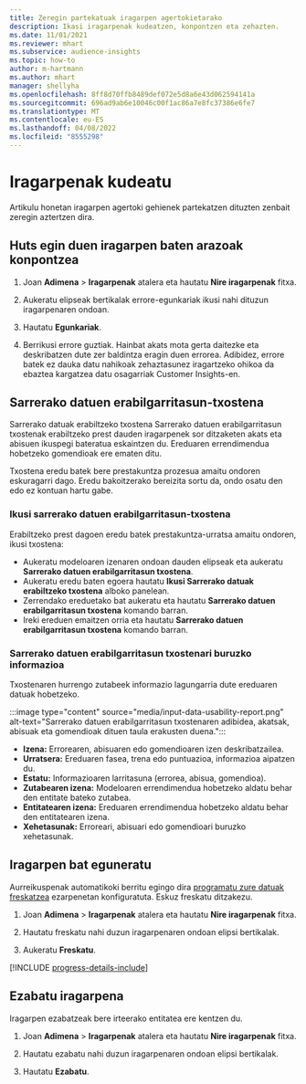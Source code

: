 ```yaml
---
title: Zeregin partekatuak iragarpen agertokietarako
description: Ikasi iragarpenak kudeatzen, konpontzen eta zehazten.
ms.date: 11/01/2021
ms.reviewer: mhart
ms.subservice: audience-insights
ms.topic: how-to
author: m-hartmann
ms.author: mhart
manager: shellyha
ms.openlocfilehash: 8ff8d70ffb8489def072e5d8a6e43d062594141a
ms.sourcegitcommit: 696ad9ab6e10046c00f1ac86a7e8fc37386e6fe7
ms.translationtype: MT
ms.contentlocale: eu-ES
ms.lasthandoff: 04/08/2022
ms.locfileid: "8555298"
---
```

# <a name="manage-predictions"></a>Iragarpenak kudeatu

Artikulu honetan iragarpen agertoki gehienek partekatzen dituzten zenbait zeregin aztertzen dira.

## <a name="troubleshoot-a-failed-prediction"></a>Huts egin duen iragarpen baten arazoak konpontzea

1. Joan **Adimena** > **Iragarpenak** atalera eta hautatu **Nire iragarpenak** fitxa.

1. Aukeratu elipseak bertikalak errore-egunkariak ikusi nahi dituzun iragarpenaren ondoan.

1. Hautatu **Egunkariak**.

1. Berrikusi errore guztiak. Hainbat akats mota gerta daitezke eta deskribatzen dute zer baldintza eragin duen errorea. Adibidez, errore batek ez dauka datu nahikoak zehaztasunez iragartzeko ohikoa da ebaztea kargatzea datu osagarriak Customer Insights-en.

## <a name="input-data-usability-report"></a>Sarrerako datuen erabilgarritasun-txostena

Sarrerako datuak erabiltzeko txostena Sarrerako datuen erabilgarritasun txostenak erabiltzeko prest dauden iragarpenek sor ditzaketen akats eta abisuen ikuspegi bateratua eskaintzen du. Ereduaren errendimendua hobetzeko gomendioak ere ematen ditu.

Txostena eredu batek bere prestakuntza prozesua amaitu ondoren eskuragarri dago. Eredu bakoitzerako bereizita sortu da, ondo osatu den edo ez kontuan hartu gabe.

### <a name="view-the-input-data-usability-report"></a>Ikusi sarrerako datuen erabilgarritasun-txostena

Erabiltzeko prest dagoen eredu batek prestakuntza-urratsa amaitu ondoren, ikusi txostena:
- Aukeratu modeloaren izenaren ondoan dauden elipseak eta aukeratu **Sarrerako datuen erabilgarritasun txostena**.
- Aukeratu eredu baten egoera hautatu **Ikusi Sarrerako datuak erabiltzeko txostena** alboko panelean.
- Zerrendako ereduetako bat aukeratu eta hautatu **Sarrerako datuen erabilgarritasun txostena** komando barran.
- Ireki ereduen emaitzen orria eta hautatu **Sarrerako datuen erabilgarritasun txostena** komando barran.

### <a name="information-in-the-input-data-usability-report"></a>Sarrerako datuen erabilgarritasun txostenari buruzko informazioa

Txostenaren hurrengo zutabeek informazio lagungarria dute ereduaren datuak hobetzeko.

:::image type="content" source="media/input-data-usability-report.png" alt-text="Sarrerako datuen erabilgarritasun txostenaren adibidea, akatsak, abisuak eta gomendioak dituen taula erakusten duena.":::

- **Izena:** Errorearen, abisuaren edo gomendioaren izen deskribatzailea.
- **Urratsera:** Ereduaren fasea, trena edo puntuazioa, informazioa aipatzen du.
- **Estatu:** Informazioaren larritasuna (errorea, abisua, gomendioa).
- **Zutabearen izena:** Modeloaren errendimendua hobetzeko aldatu behar den entitate bateko zutabea.
- **Entitatearen izena:** Ereduaren errendimendua hobetzeko aldatu behar den entitatearen izena.
- **Xehetasunak:** Erroreari, abisuari edo gomendioari buruzko xehetasunak.

## <a name="refresh-a-prediction"></a>Iragarpen bat eguneratu

Aurreikuspenak automatikoki berritu egingo dira [programatu zure datuak freskatzea](system.md#schedule-tab) ezarpenetan konfiguratuta. Eskuz freskatu ditzakezu.

1. Joan **Adimena** > **Iragarpenak** atalera eta hautatu **Nire iragarpenak** fitxa.

1. Hautatu freskatu nahi duzun iragarpenaren ondoan elipsi bertikalak.

1. Aukeratu **Freskatu**.

[!INCLUDE [progress-details-include](../includes/progress-details-pane.md)]

## <a name="delete-a-prediction"></a>Ezabatu iragarpena

Iragarpen ezabatzeak bere irteerako entitatea ere kentzen du.

1. Joan **Adimena** > **Iragarpenak** atalera eta hautatu **Nire iragarpenak** fitxa.

1. Hautatu ezabatu nahi duzun iragarpenaren ondoan elipsi bertikalak.

1. Hautatu **Ezabatu**.
